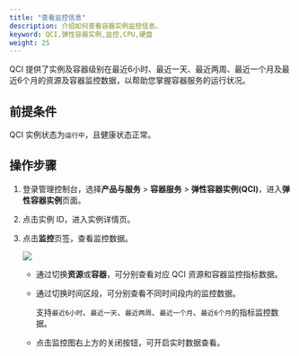 ```yaml
---
title: "查看监控信息"
description: 介绍如何查看容器实例监控信息。
keyword: QCI,弹性容器实例,监控,CPU,硬盘
weight: 25
---
```


QCI 提供了实例及容器级别在最近6小时、最近一天、最近两周、最近一个月及最近6个月的资源及容器监控数据，以帮助您掌握容器服务的运行状况。

## 前提条件

QCI 实例状态为`运行中`，且健康状态正常。

## 操作步骤

1. 登录管理控制台，选择**产品与服务** > **容器服务** > **弹性容器实例(QCI)**，进入**弹性容器实例**页面。

2. 点击实例 ID，进入实例详情页。

3. 点击**监控**页签，查看监控数据。

   <img src="../../../_images/qci_monitor.png"/>

   - 通过切换**资源**或**容器**，可分别查看对应 QCI 资源和容器监控指标数据。

   - 通过切换时间区段，可分别查看不同时间段内的监控数据。

     支持`最近6小时`、`最近一天`、`最近两周`、`最近一个月`、`最近6个月`的指标监控数据。

   - 点击监控图右上方的关闭按钮，可开启实时数据查看。
